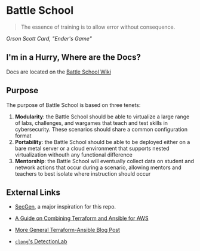 # Battle School
> The essence of training is to allow error without consequence. 

*Orson Scott Card, "Ender's Game"*

## I'm in a Hurry, Where are the Docs?
Docs are located on the [Battle School Wiki](https://github.com/stars-n-stripes/battleSchool/wiki)

## Purpose
The purpose of Battle School is based on three tenets:
1. **Modularity**: the Battle School should be able to virtualize a large range of labs, challenges, and wargames that teach and test skills in cybersecurity. These scenarios should share a common configuration format
2. **Portability**: the Battle School should be able to be deployed either on a bare metal server or a cloud environment that supports nested virtualization withouth any functional difference
3. **Mentorship**: the Battle School will eventually collect data on student and network actions that occur during a scenario, allowing mentors and teachers to best isolate where instruction should occur


## External Links

+ [SecGen](https://github.com/cliffe/SecGen), a major inspiration for this repo.

+ [A Guide on Combining Terraform and Ansible for AWS](https://github.com/ernesen/Terraform-Ansible)

+ [More General Terraform-Ansible Blog Post](https://alex.dzyoba.com/blog/terraform-ansible/)

+ [`clong`'s DetectionLab](https://github.com/clong/DetectionLab)


